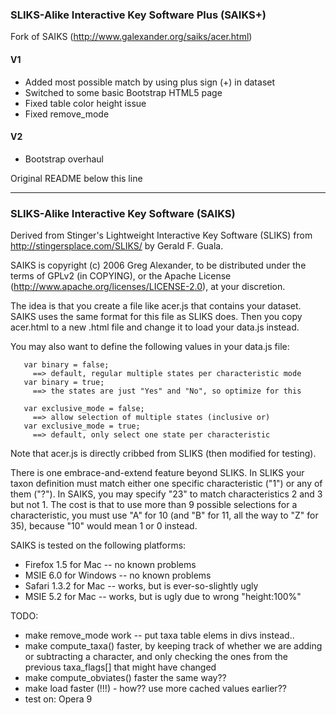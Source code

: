 ### SLIKS-Alike Interactive Key Software Plus (SAIKS+)

Fork of SAIKS (http://www.galexander.org/saiks/acer.html)

#### V1
* Added most possible match by using plus sign (+) in dataset
* Switched to some basic Bootstrap HTML5 page
* Fixed table color height issue
* Fixed remove_mode

#### V2
* Bootstrap overhaul

Original README below this line

---

### SLIKS-Alike Interactive Key Software (SAIKS)

Derived from Stinger's Lightweight Interactive Key Software (SLIKS)
from http://stingersplace.com/SLIKS/ by Gerald F. Guala.

SAIKS is copyright (c) 2006 Greg Alexander, to be distributed under
the terms of GPLv2 (in COPYING), or the Apache License
(http://www.apache.org/licenses/LICENSE-2.0), at your discretion.

The idea is that you create a file like acer.js that contains your
dataset.  SAIKS uses the same format for this file as SLIKS does.
Then you copy acer.html to a new .html file and change it to load
your data.js instead.

You may also want to define the following values in your data.js file:

```
   var binary = false;
     ==> default, regular multiple states per characteristic mode
   var binary = true;
     ==> the states are just "Yes" and "No", so optimize for this

   var exclusive_mode = false;
     ==> allow selection of multiple states (inclusive or)
   var exclusive_mode = true;
     ==> default, only select one state per characteristic
```

Note that acer.js is directly cribbed from SLIKS (then modified
for testing).

There is one embrace-and-extend feature beyond SLIKS.
In SLIKS your taxon definition must match either one specific
characteristic ("1") or any of them ("?").  In SAIKS, you may
specify "23" to match characteristics 2 and 3 but not 1.  The cost
is that to use more than 9 possible selections for a characteristic,
you must use "A" for 10 (and "B" for 11, all the way to "Z" for 35),
because "10" would mean 1 or 0 instead.

SAIKS is tested on the following platforms:
* Firefox 1.5 for Mac -- no known problems
* MSIE 6.0 for Windows -- no known problems
* Safari 1.3.2 for Mac -- works, but is ever-so-slightly ugly
* MSIE 5.2 for Mac -- works, but is ugly due to wrong "height:100%"


TODO:
* make remove_mode work -- put taxa table elems in divs instead..
* make compute_taxa() faster, by keeping track of whether we are adding
  or subtracting a character, and only checking the ones from the previous
  taxa_flags[] that might have changed
* make compute_obviates() faster the same way??
* make load faster (!!!) - how??  use more cached values earlier??
* test on: Opera 9
